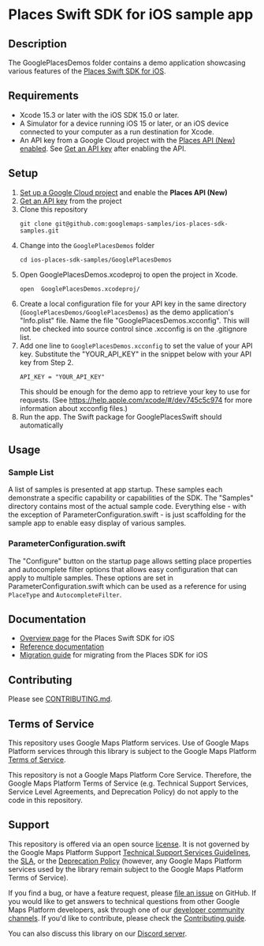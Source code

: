 # Places Swift SDK for iOS sample app

## Description

The GooglePlacesDemos folder contains a demo application showcasing various features of
the [Places Swift SDK for iOS](https://developers.google.com/maps/documentation/places/ios-sdk/google-places-swift).

## Requirements

- Xcode 15.3 or later with the iOS SDK 15.0 or later.
- A Simulator for a device running iOS 15 or later, or an iOS device connected to your computer as a run destination for Xcode.
- An API key from a Google Cloud project with the [Places API (New) enabled](https://developers.google.com/maps/documentation/places/ios-sdk/cloud-setup#enabling-apis). See [Get an API key](https://developers.google.com/maps/documentation/places/ios-sdk/get-api-key) after enabling the API.

## Setup
1. [Set up a Google Cloud project](https://developers.google.com/maps/documentation/places/ios-sdk/cloud-setup) and enable the **Places API (New)**
2. [Get an API key](https://developers.google.com/maps/documentation/places/ios-sdk/get-api-key) from the project
3. Clone this repository
   ```
   git clone git@github.com:googlemaps-samples/ios-places-sdk-samples.git
   ```
5. Change into the `GooglePlacesDemos` folder
   ```
   cd ios-places-sdk-samples/GooglePlacesDemos
   ```
6. Open GooglePlacesDemos.xcodeproj to open the project in Xcode.
   ```
   open  GooglePlacesDemos.xcodeproj/
   ```
7. Create a local configuration file for your API key in the same directory (`GooglePlacesDemos/GooglePlacesDemos`) as the demo application's "Info.plist" file. Name the file "GooglePlacesDemos.xcconfig". This will not be checked into source control since .xcconfig is on the .gitignore list.
8. Add one line to `GooglePlacesDemos.xcconfig` to set the value of your API key. Substitute the "YOUR_API_KEY" in the snippet below with your API key from Step 2.
   ```
   API_KEY = "YOUR_API_KEY"
   ```
   This should be enough for the demo app to retrieve your key to use for
    requests. (See https://help.apple.com/xcode/#/dev745c5c974 for more
    information about xcconfig files.)
9. Run the app. The Swift package for GooglePlacesSwift should automatically 

## Usage

### Sample List

A list of samples is presented at app startup. These samples each demonstrate a
specific capability or capabilities of the SDK. The "Samples" directory contains
most of the actual sample code. Everything else - with the exception of
ParameterConfiguration.swift - is just scaffolding for the sample app to enable easy
display of various samples.

### ParameterConfiguration.swift

The "Configure" button on the startup page allows setting place properties and
autocomplete filter options that allows easy configuration that can apply to
multiple samples. These options are set in ParameterConfiguration.swift which
can be used as a reference for using `PlaceType` and `AutocompleteFilter`.

## Documentation

- [Overview page](https://developers.google.com/maps/documentation/places/ios-sdk/google-places-swift) for the Places Swift SDK for iOS
- [Reference documentation](https://developers.google.com/maps/documentation/places/ios-sdk/reference/swift/Classes)
- [Migration guide](https://developers.google.com/maps/documentation/places/ios-sdk/migrate-places-sdk) for migrating from the Places SDK for iOS

## Contributing

Please see [CONTRIBUTING.md](CONTRIBUTING.md).

## Terms of Service

This repository uses Google Maps Platform services. Use of Google Maps Platform services through this library is subject to the Google Maps Platform [Terms of Service](https://cloud.google.com/maps-platform/terms).

This repository is not a Google Maps Platform Core Service. Therefore, the Google Maps Platform Terms of Service (e.g. Technical Support Services, Service Level Agreements, and Deprecation Policy) do not apply to the code in this repository.

## Support

This repository is offered via an open source [license](LICENSE). It is not governed by the Google Maps Platform Support [Technical Support Services Guidelines](https://cloud.google.com/maps-platform/terms/tssg), the [SLA](https://cloud.google.com/maps-platform/terms/sla), or the [Deprecation Policy](https://cloud.google.com/maps-platform/terms) (however, any Google Maps Platform services used by the library remain subject to the Google Maps Platform Terms of Service).

If you find a bug, or have a feature request, please [file an issue](https://github.com/googlemaps-samples/ios-places-sdk-samples/issues) on GitHub. If you would like to get answers to technical questions from other Google Maps Platform developers, ask through one of our [developer community channels](https://developers.google.com/maps/developer-community). If you'd like to contribute, please check the [Contributing guide](CONTRIBUTING.md).

You can also discuss this library on our [Discord server](https://discord.gg/hYsWbmk).
   
